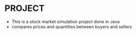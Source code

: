 # PROJECT
- This is a stock market simulation project done in Java
- compares prices and quantities between buyers and sellers

